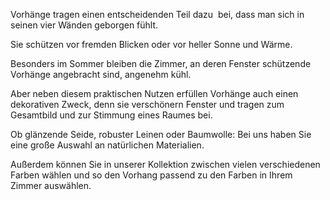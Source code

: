 Vorhänge tragen einen entscheidenden Teil dazu  bei, dass man sich in seinen vier Wänden geborgen fühlt.

Sie schützen vor fremden Blicken oder vor heller Sonne und Wärme.

Besonders im Sommer bleiben die Zimmer, an deren Fenster schützende Vorhänge angebracht sind, angenehm kühl.

Aber neben diesem praktischen Nutzen erfüllen Vorhänge auch einen dekorativen Zweck, denn sie verschönern Fenster und tragen zum Gesamtbild und zur Stimmung eines Raumes bei.

Ob glänzende Seide, robuster Leinen oder Baumwolle: Bei uns haben Sie eine große Auswahl an natürlichen Materialien.

Außerdem können Sie in unserer Kollektion zwischen vielen verschiedenen Farben wählen und so den Vorhang passend zu den Farben in Ihrem Zimmer auswählen.
